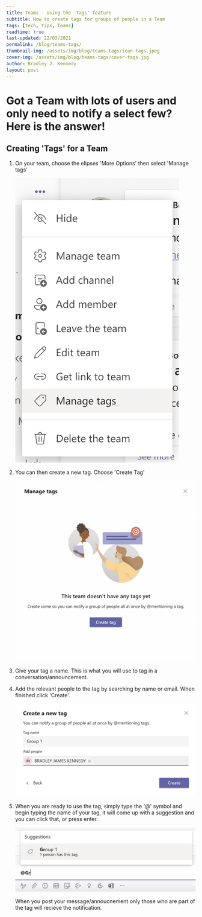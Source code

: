 ```yaml
---
title: Teams - Using the 'Tags' feature
subtitle: How to create tags for groups of people in a Team
tags: [tech, tips, Teams]
readtime: true
last-updated: 22/03/2021
permalink: /blog/teams-tags/
thumbnail-img: /assets/img/blog/teams-tags/icon-tags.jpeg
cover-img: /assets/img/blog/teams-tags/cover-tags.jpg
author: Bradley J. Kennedy
layout: post
---
```

# Got a Team with lots of users and only need to notify a select few? Here is the answer!

## Creating 'Tags' for a Team

1. On your team, choose the elipses 'More Options' then select 'Manage tags'

    <img src="/assets/img/blog/teams-tags/menudropdown.png" />

2. You can then create a new tag. Choose 'Create Tag'

    <img src="/assets/img/blog/teams-tags/newtag.png" />

3. Give your tag a name. This is what you will use to tag in a conversation/announcement. 

4. Add the relevant people to the tag by searching by name or email. When finished click 'Create'.

    <img src="/assets/img/blog/teams-tags/nametag.png" />

5. When you are ready to use the tag, simply type the '@' symbol and begin typing the name of your tag, it will come up with a suggestion and you can click that, or press enter. 

    <img src="/assets/img/blog/teams-tags/usetag.png" />

    When you post your message/annoucnement only those who are part of the tag will recieve the notification. 
